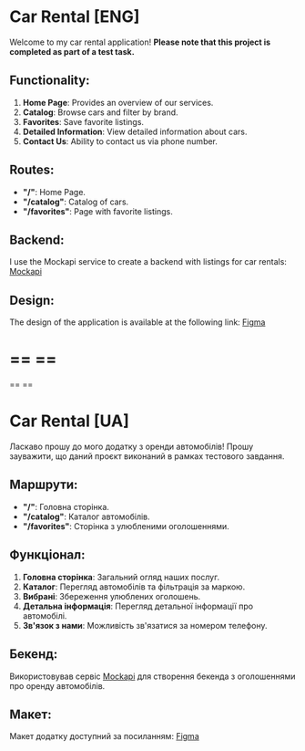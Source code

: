 # Car Rental [ENG]

Welcome to my car rental application!
**Please note that this project is completed as part of a test task.**

## Functionality:

1. **Home Page**: Provides an overview of our services.
2. **Catalog**: Browse cars and filter by brand.
3. **Favorites**: Save favorite listings.
4. **Detailed Information**: View detailed information about cars.
5. **Contact Us**: Ability to contact us via phone number.

## Routes:

- **"/"**: Home Page.
- **"/catalog"**: Catalog of cars.
- **"/favorites"**: Page with favorite listings.

## Backend:

I use the Mockapi service to create a backend with listings for car rentals: [Mockapi](https://mockapi.io/)

## Design:

The design of the application is available at the following link: [Figma](https://www.figma.com/file/XhC8FSCfAkraEF5l7Hx4fL/Test?type=design&node-id=0-1&mode=design&t=zjesZfSJZEmOJYae-0)


==                                                                                      ==
==========================================================================================
==                                                                                      ==


# Car Rental [UA]

Ласкаво прошу до мого додатку з оренди автомобілів!
Прошу зауважити, що даний проєкт виконаний в рамках тестового завдання.

## Маршрути:

- **"/"**: Головна сторінка.
- **"/catalog"**: Каталог автомобілів.
- **"/favorites"**: Сторінка з улюбленими оголошеннями.

## Функціонал:

1. **Головна сторінка**: Загальний огляд наших послуг.
2. **Каталог**: Перегляд автомобілів та фільтрація за маркою.
3. **Вибрані**: Збереження улюблених оголошень.
4. **Детальна інформація**: Перегляд детальної інформації про автомобілі.
5. **Зв'язок з нами**: Можливість зв'язатися за номером телефону.

## Бекенд:

Використовував сервіс [Mockapi](https://mockapi.io/) для створення бекенда з оголошеннями про оренду автомобілів.

## Макет:

Макет додатку доступний за посиланням: [Figma](https://www.figma.com/file/XhC8FSCfAkraEF5l7Hx4fL/Test?type=design&node-id=0-1&mode=design&t=zjesZfSJZEmOJYae-0)




